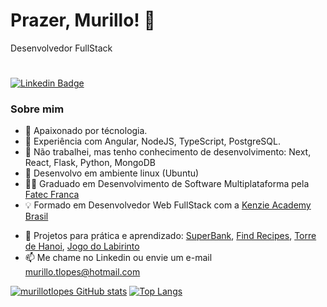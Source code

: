 # Prazer, Murillo! 👋
<p align=>Desenvolvedor FullStack</p>

#

<!--[![Github Badge](https://img.shields.io/badge/-Github-000?style=flat-square&logo=Github&logoColor=white&link=https://github.com/murillotlopes)](https://github.com/murillotlopes)-->
[![Linkedin Badge](https://img.shields.io/badge/-LinkedIn-blue?style=flat-square&logo=Linkedin&logoColor=white&link=https://https://www.linkedin.com/in/murillotlopes/)](https://www.linkedin.com/in/murillotlopes/)

### Sobre mim
- 🥰 Apaixonado por técnologia.
- 🔭 Experiência com Angular, NodeJS, TypeScript, PostgreSQL.
- 🌱 Não trabalhei, mas tenho conhecimento de desenvolvimento: Next, React, Flask, Python, MongoDB 
- 🐧 Desenvolvo em ambiente linux (Ubuntu)
- 🧑‍🎓 Graduado em Desenvolvimento de Software Multiplataforma pela [Fatec Franca](https://site.fatecfranca.edu.br/cursos/dsm)
- 💡 Formado em Desenvolvedor Web FullStack com a [Kenzie Academy Brasil](https://kenzie.com.br/curriculo.html?trk_src=g&trk_cmp=15853756022&trk_grp=137371409212&trk_ad=574331809833&trk_kw=kenzie&utm_term=kenzie&utm_campaign=INSC-PER-2022-TERMOS-MARCA-SEARCH&utm_source=adwords&utm_medium=ppc&hsa_acc=2166776305&hsa_cam=15853756022&hsa_grp=137371409212&hsa_ad=574331809833&hsa_src=g&hsa_tgt=aud-1424722311318:kwd-445543306&hsa_kw=kenzie&hsa_mt=e&hsa_net=adwords&hsa_ver=3&gclid=Cj0KCQiA3-yQBhD3ARIsAHuHT66BlJePRQoUs3chGbmeY-B0gsAXyx4oqRBCrKib96qsCBSlhczOnkQaAsTyEALw_wcB)
<!-- - 👨‍💻 Projetos em andamento: -->
- 🚧 Projetos para prática e aprendizado: [SuperBank](https://github.com/murillotlopes/superBank), [Find Recipes](https://github.com/murillotlopes/capstone), [Torre de Hanoi](https://github.com/murillotlopes/entrega-torre-de-hanoi-sprint-5-arthurticianeli), [Jogo do Labirinto](https://github.com/murillotlopes/entrega-labirinto-sprint-5-murillotlopes)
- 📫 Me chame no Linkedin ou envie um e-mail murillo.tlopes@hotmail.com


[![murillotlopes GitHub stats](https://github-readme-stats.vercel.app/api?username=murillotlopes&show_icons=true&theme=github_dark)](https://github.com/anuraghazra/github-readme-stats)
[![Top Langs](https://github-readme-stats.vercel.app/api/top-langs/?username=murillotlopes&layout=compact&show_icons=true&theme=github_dark)](https://github.com/anuraghazra/github-readme-stats)




<!--
**murillotlopes/murillotlopes** is a ✨ _special_ ✨ repository because its `README.md` (this file) appears on your GitHub profile.

Here are some ideas to get you started:

- 🔭 I’m currently working on ...
- 🌱 I’m currently learning ...
- 👯 I’m looking to collaborate on ...
- 🤔 I’m looking for help with ...
- 💬 Ask me about ...
- 📫 How to reach me: ...
- 😄 Pronouns: ...
- ⚡ Fun fact: ...
-->
